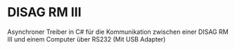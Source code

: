 # DISAG RM III

Asynchroner Treiber in C# für die Kommunikation zwischen einer DISAG RM III und einem Computer über RS232 (Mit USB Adapter)
